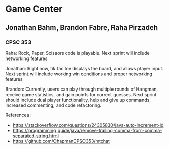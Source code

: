 # Game Center
## Jonathan Bahm, Brandon Fabre, Raha Pirzadeh
### CPSC 353
Raha: Rock, Paper, Scissors code is playable. Next sprint will include networking features

Jonathan: Right now, tik tac toe displays the board, and allows player input. Next sprint will include working win conditions and proper networking features

Brandon: Currently, users can play through multiple rounds of Hangman, receive game statistics, and gain points for correct guesses. Next sprint should include dual player functionality, help and give up commands, increased commenting, and code refactoring.

References:
* https://stackoverflow.com/questions/24305830/java-auto-increment-id
* https://programming.guide/java/remove-trailing-comma-from-comma-separated-string.html
* https://github.com/ChapmanCPSC353/mtchat
